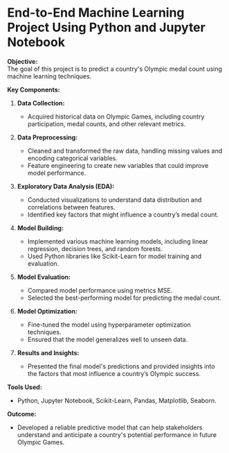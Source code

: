 # End-to-End Machine Learning Project Using Python and Jupyter Notebook

**Objective:**  
The goal of this project is to predict a country's Olympic medal count using machine learning techniques.

**Key Components:**
1. **Data Collection:**  
   - Acquired historical data on Olympic Games, including country participation, medal counts, and other relevant metrics.

2. **Data Preprocessing:**  
   - Cleaned and transformed the raw data, handling missing values and encoding categorical variables.
   - Feature engineering to create new variables that could improve model performance.

3. **Exploratory Data Analysis (EDA):**  
   - Conducted visualizations to understand data distribution and correlations between features.
   - Identified key factors that might influence a country’s medal count.

4. **Model Building:**  
   - Implemented various machine learning models, including linear regression, decision trees, and random forests.
   - Used Python libraries like Scikit-Learn for model training and evaluation.

5. **Model Evaluation:**  
   - Compared model performance using metrics MSE.
   - Selected the best-performing model for predicting the medal count.

6. **Model Optimization:**  
   - Fine-tuned the model using hyperparameter optimization techniques.
   - Ensured that the model generalizes well to unseen data.

7. **Results and Insights:**  
   - Presented the final model's predictions and provided insights into the factors that most influence a country’s Olympic success.

**Tools Used:**  
- Python, Jupyter Notebook, Scikit-Learn, Pandas, Matplotlib, Seaborn.

**Outcome:**  
- Developed a reliable predictive model that can help stakeholders understand and anticipate a country's potential performance in future Olympic Games.



